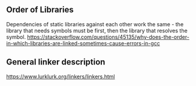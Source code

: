 ## Order of Libraries 

 Dependencies of static libraries against each other work the same - the library that needs symbols must be first, then the library that resolves the symbol.
https://stackoverflow.com/questions/45135/why-does-the-order-in-which-libraries-are-linked-sometimes-cause-errors-in-gcc

## General linker description
 https://www.lurklurk.org/linkers/linkers.html
